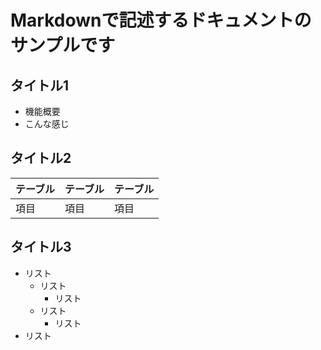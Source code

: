 # Markdownで記述するドキュメントのサンプルです
## タイトル1
* 機能概要
* こんな感じ

## タイトル2
|テーブル|テーブル|テーブル|
|---|---|---|
|項目|項目|項目|

## タイトル3
- リスト
    - リスト
        - リスト
    - リスト
        - リスト
- リスト   